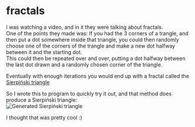 # fractals

I was watching a video, and in it they were talking about fractals.  
One of the points they made was: If you had the 3 corners of a trangle, and then put a dot somewhere inside that triangle, you could then randomly choose one of the corners of the trangle and make a new dot halfway between it and the starting dot.  
This could then be repeated over and over, putting a dot halfway between the last dot drawn and a randomly chosen corner of the triangle.  

Eventually with enough iterations you would end up with a fractal called the [Sierpiński triangle](https://en.wikipedia.org/wiki/Sierpi%C5%84ski_triangle)

So I wrote this to program to quickly try it out, and that method does produce a Sierpiński triangle:  
![Generated Sierpiński triangle](https://github.com/tarrcurtis/fractals/blob/main/sierpi%C5%84ski-triangle.png)

I thought that was pretty cool :) 
